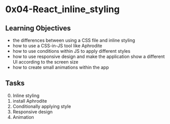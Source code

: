 # 0x04-React_inline_styling

## Learning Objectives
- the differences between using a CSS file and inline styling
- how to use a CSS-in-JS tool like Aphrodite
- how to use conditions within JS to apply different styles
- how to use responsive design and make the application show a different UI according to the screen size
- how to create small animations within the app

## Tasks
0. Inline styling
1. install Aphrodite
2. Conditionally applying style
3. Responsive design
4. Animation
